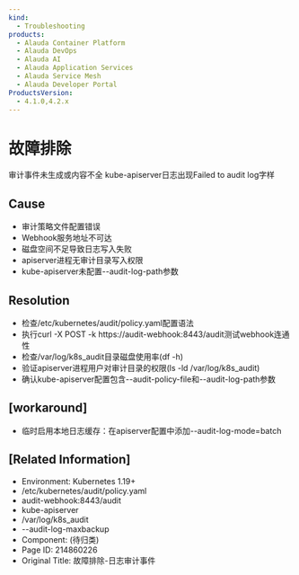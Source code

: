 ```yaml
---
kind:
  - Troubleshooting
products:
  - Alauda Container Platform
  - Alauda DevOps
  - Alauda AI
  - Alauda Application Services
  - Alauda Service Mesh
  - Alauda Developer Portal
ProductsVersion:
  - 4.1.0,4.2.x
---
```

<!-- A type of document that involves encountering a fault, diagnosing it, performing root cause analysis, and providing solutions. -->

# 故障排除

审计事件未生成或内容不全 kube-apiserver日志出现Failed to audit log字样

## Cause
- 审计策略文件配置错误
- Webhook服务地址不可达
- 磁盘空间不足导致日志写入失败
- apiserver进程无审计目录写入权限
- kube-apiserver未配置--audit-log-path参数

## Resolution
- 检查/etc/kubernetes/audit/policy.yaml配置语法
- 执行curl -X POST -k https://audit-webhook:8443/audit测试webhook连通性
- 检查/var/log/k8s_audit目录磁盘使用率(df -h)
- 验证apiserver进程用户对审计目录的权限(ls -ld /var/log/k8s_audit)
- 确认kube-apiserver配置包含--audit-policy-file和--audit-log-path参数

## [workaround]
- 临时启用本地日志缓存：在apiserver配置中添加--audit-log-mode=batch

## [Related Information]
- Environment: Kubernetes 1.19+
- /etc/kubernetes/audit/policy.yaml
- audit-webhook:8443/audit
- kube-apiserver
- /var/log/k8s_audit
- --audit-log-maxbackup
- Component: (待归类)
- Page ID: 214860226
- Original Title: 故障排除-日志审计事件
